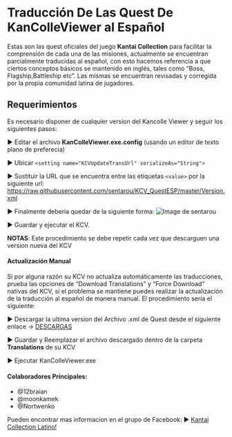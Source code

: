 # Traducción De Las Quest De KanColleViewer al Español
Estas son las quest oficiales del juego **Kantai Collection** para facilitar la comprensión de cada una de las misiones, actualmente se encuentran parcialmente traducidas al español, con esto hacemos referencia a que ciertos conceptos básicos se mantenido en inglés, tales como “Boss, Flagship,Battleship etc”. Las mismas se encuentran revisadas y corregida por la propia comunidad latina de jugadores.
## Requerimientos
Es necesario disponer de cualquier version del Kancolle Viewer y seguir los siguientes pasos:

► Editar el archivo **KanColleViewer.exe.config** (usando un editor de texto plano de preferecia)

► Ubicar  ``
<setting name="KCVUpdateTransUrl" serializeAs="String">
``

► Sustituir la URL que se encuentra entre las etiquetas ``
<value>
`` por la siguiente url: https://raw.githubusercontent.com/sentarou/KCV_QuestESP/master/Version.xml

► Finalmente deberia quedar de la siguiente forma:
![Image de sentarou](http://i.imgur.com/uLiJt5R.jpg)

► Guardar y ejecutar el KCV.

**NOTAS**: 
Este procedimiento se debe repetir cada vez que descarguen una version nueva del KCV 

#### Actualización Manual
Si por alguna razón su KCV no actualiza automáticamente las traducciones, prueba las opciones de “Download Translations” y “Force Download” nativas del KCV, si el problema se mantiene puedes realizar la actualización de la traducción al español de manera manual.
El procedimiento sería el siguiente:

► Descargar la ultima version del Archivo .xml de Quest desde el siguiente enlace → [DESCARGAS](https://github.com/sentarou/KCV_QuestESP/releases)

► Guardar y Reemplazar el archivo descargado dentro de la carpeta **Translations** de su KCV

► Ejecutar KanColleViewer.exe

#### Colaboradores Principales:
* @12braian
* @moonkamek
* @Nortwenko 

Pueden encontrar mas informacion en el grupo de Facebook: ► [Kantai Collection Latino!](https://www.facebook.com/groups/936266513058749/)

